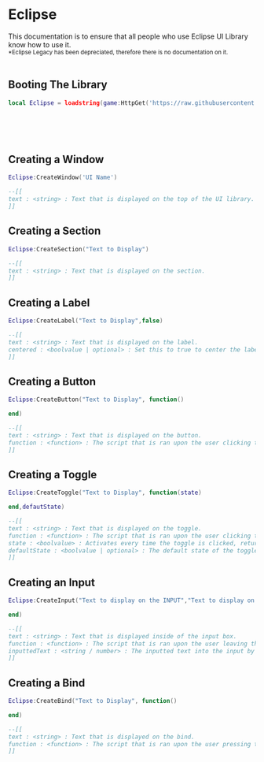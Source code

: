 # Eclipse
This documentation is to ensure that all people who use Eclipse UI Library know how to use it.
<br>
<sub>*Eclipse Legacy has been depreciated, therefore there is no documentation on it.</sub>
<br><br>
## Booting The Library
```lua
local Eclipse = loadstring(game:HttpGet('https://raw.githubusercontent.com/EclipseUtilities/Eclipse/main/UI%20Libraries/EclipseUILibrary.lua',true))()
```
<br><br><br>


## Creating a Window

```lua
Eclipse:CreateWindow('UI Name')

--[[
text : <string> : Text that is displayed on the top of the UI library. RichText is enabled for this.
]]
```

## Creating a Section

```lua
Eclipse:CreateSection("Text to Display")

--[[
text : <string> : Text that is displayed on the section.
]]
```

## Creating a Label

```lua
Eclipse:CreateLabel("Text to Display",false)

--[[
text : <string> : Text that is displayed on the label.
centered : <boolvalue | optional> : Set this to true to center the label text, otherwise ignore this.
]]
```

## Creating a Button

```lua
Eclipse:CreateButton("Text to Display", function()

end)

--[[
text : <string> : Text that is displayed on the button.
function : <function> : The script that is ran upon the user clicking the button.
]]
```

## Creating a Toggle


```lua
Eclipse:CreateToggle("Text to Display", function(state)

end,defautState)

--[[
text : <string> : Text that is displayed on the toggle.
function : <function> : The script that is ran upon the user clicking the toggle.
state : <boolvalue> : Activates every time the toggle is clicked, returns whether the toggle is set to true or false.
defaultState : <boolvalue | optional> : The default state of the toggle (if true then put ,true - otherwise leave as false.
]]
```

## Creating an Input


```lua
Eclipse:CreateInput("Text to display on the INPUT","Text to display on the LEFT", function(inputtedText)

end)

--[[
text : <string> : Text that is displayed inside of the input box.
function : <function> : The script that is ran upon the user leaving the textbox.
inputtedText : <string / number> : The inputted text into the input by the user.
]]
```

## Creating a Bind


```lua
Eclipse:CreateBind("Text to Display", function()

end)

--[[
text : <string> : Text that is displayed on the bind.
function : <function> : The script that is ran upon the user pressing the bound key.
]]
```
